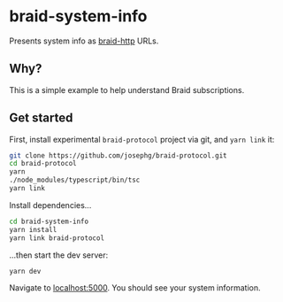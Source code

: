 # braid-system-info

Presents system info as [braid-http](https://braid.news) URLs.

## Why?

This is a simple example to help understand Braid subscriptions.

## Get started

First, install experimental `braid-protocol` project via git, and `yarn link` it:

```bash
git clone https://github.com/josephg/braid-protocol.git
cd braid-protocol
yarn
./node_modules/typescript/bin/tsc
yarn link
```

Install dependencies...

```bash
cd braid-system-info
yarn install
yarn link braid-protocol
```

...then start the dev server:

```bash
yarn dev
```

Navigate to [localhost:5000](http://localhost:5000). You should see your system information.
